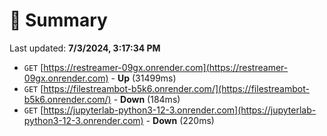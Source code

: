 # 📖 Summary
Last updated: **7/3/2024, 3:17:34 PM**

- `GET` [https://restreamer-09gx.onrender.com](https://restreamer-09gx.onrender.com) - **Up** (31499ms)
- `GET` [https://filestreambot-b5k6.onrender.com/](https://filestreambot-b5k6.onrender.com/) - **Down** (184ms)
- `GET` [https://jupyterlab-python3-12-3.onrender.com](https://jupyterlab-python3-12-3.onrender.com) - **Down** (220ms)
